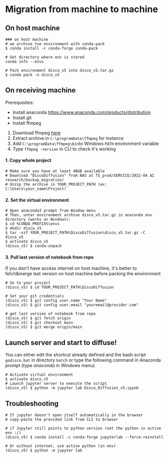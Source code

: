 # Migration from machine to machine

## On host machine

```
### on host machine
# we archive tne environment with conda-pack
$ conda install -c conda-forge conda-pack

# Get directory where env is stored
conda info --envs

# Pack environment disco_v5 into disco_v5.tar.gz
$ conda pack -n disco_v5
```

## On receiving machine

Prerequisites:
- Install anaconda https://www.anaconda.com/products/distribution
- Install git
- Install ffmpeg
 1. Download ffmpeg [here](https://www.gyan.dev/ffmpeg/builds/ffmpeg-release-full.7z)
 2. Extract archive in `C:\programData\ffmpeg` for instance
 3. Add `C:\programData\ffmpeg\bin`to Windows `PATH` environment variable
 4. Type `ffmpeg -version` in CLI to check it's working

#### 1. Copy whole project
```
# Make sure you have at least 40GB available
# Download "DiscoDiffusion" from NAS at TS_prod/SERVICE/2022-04 AI research/backup_migration/
# Unzip the archive in YOUR_PROJECT_PATH (ex: C:\Users\your_name\Project)
```

#### 2. Set the virtual environment
```
# Open anaconda3 prompt from Window menu
# Then, untar environment archive disco_v5.tar.gz in anaconda env directory (works on Windows):
$ cd %CONDA_PREFIX%\envs
$ mkdir disco_v5
$ tar -xzf YOUR_PROJECT_PATH\DiscoDiffusion\disco_v5.tar.gz -C disco_v5
$ activate disco_v5
(disco_v5) $ conda-unpack
```

#### 3. Pull last version of notebook from repo

If you don't have access internet on host machine, it's better to fetch&merge last version on host machine before packing the environment
```
# Go to your project
(disco_v5) $ cd YOUR_PROJECT_PATH\DiscoDiffusion

# Set your git credentials
(disco_v5) $ git config user.name "Your Name"
(disco_v5) $ git config user.email "youremail@provider.com"

# get last version of notebook from repo
(disco_v5) $ git fetch origin
(disco_v5) $ git checkout main
(disco_v5) $ git merge origin/main
```

## Launch server and start to diffuse!
You can either edit the shortcut already defined and the bash script `godisco.bat` in directory `batch` or type the following command in Anaconda prompt (type _anaconda_ in Windows menu)

```
# Activate virtual environment
$ activate disco_v5
# Launch jupyter server to execute the script
(disco_v5) $ python -m jupyter lab Disco_Diffusion_v5.ipynb
```

## Troubleshooting
```
# If jupyter doesn't open itself automatically in the browser
# copy-paste the provided link from CLI to browser

# if Jupyter still points to python version (not the python in active env :/)
(disco_v5) $ conda install -c conda-forge jupyterlab --force-reinstall

# Or without internet, use active python (in env)
(disco_v5) $ python -m jupyter lab
```
